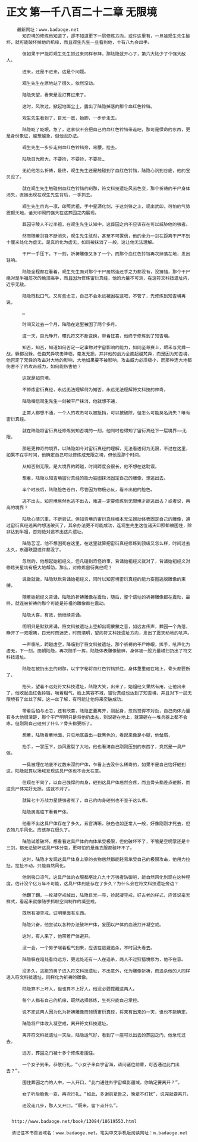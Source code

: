 # 正文 第一千八百二十二章 无限境
        最新网址：www.badaoge.net
          知否境的修炼他知道了，却不知道更下一层修炼方向，或许这里有，一旦被观生先生破坏，就可能破坏掉他的机缘，而且观生先生一旦看到他，十有八九会出手。
      
          但如果干尸能将观生先生抓过来同样参拜，那陆隐就开心了，第六大陆少了个强大敌人。
      
          进来，还是不进来，这是个问题。
      
          观生先生在原地站了很久，依然没动。
      
          陆隐失望，看来是没打算过来了。
      
          这时，风吹过，掀起地面尘土，露出了陆隐掉落的那个血红色铃铛。
      
          观生先生看到了，目光一震，抬脚，一步步走去。
      
          陆隐眨了眨眼，急了，这家伙不会把自己的血红色铃铛带走吧，那可是保命的东西，更是身份象征，越想越急，但他没办法。
      
          观生先生一步步走到血红色铃铛旁，弯腰，捡去。
      
          陆隐目光瞪大，不要捡，不要捡，不要捡…
      
          无论他怎么祈祷，最终，观生先生还是触碰到了血红色铃铛，陆隐心沉到谷底，他的宝贝没了。
      
          就在观生先生触碰到血红色铃铛的刹那，符文科技遗址风云色变，那个祈祷的干尸身体消失，直接出现在观生先生背后，一手抓去。
      
          观生先生目光一凛，印照武祖，手中星源化剑，于这剑锋之上，现出武印，可怕的气势震颤天地，诸天印照的强大在这葬园之内展现。
      
          葬园守陵人不过半祖，在观生先生认知中，这葬园之内不应该存在可以威胁他的强者。
      
          然而随着剑锋不断消失，观生先生骇然，甚至不可置信，他的全力一剑在距离干尸不到十厘米处化为虚无，是真的化为虚无，如同被抹消了一般，这让他无法理解。
      
          干尸一手压下，下一刻，祈祷雕像又多了一个，而那个血红色铃铛再次掉落在地，发出轻响。
      
          陆隐全程都在看着，观生先生面对那个干尸居然连还手之力都没有，没猜错，那个干尸绝对是半祖层次的绝顶高手，而且因为修炼宙衍真经，他的力量不可测，在这符文科技遗址内，近乎无敌。
      
          陆隐既松口气，又有些忐忑，自己不会永远被困在这吧，不管了，先修炼到知否境再说。
      
          …
      
          时间又过去一个月，陆隐在这里被困了两个多月。
      
          这一天，目光睁开，瞳孔符文不断变换，带着狂喜，他终于修炼到了知否境。
      
          知否，知否，知道如何否定一定事物对宇宙影响的能力，如同至尊赛上，烬禾与梵舜一战，躲都没躲，任由梵舜攻击降临，毫发无损，并非他的战力全面超越梵舜，而是因为知否境，他否定了梵舜的攻击对大地的影响，大地如果要不被影响，攻击威力必须极小，而那种连大地都伤害不了的攻击威力，如何能伤害他？
      
          这就是知否境。
      
          不修炼宙衍真经，永远无法理解何为知否，永远无法理解符文科技的神奇。
      
          陆隐相信观生先生一剑被干尸抹消，他就想不通，
      
          正常人都想不通，一个人的攻击可以被抵挡，可以被破除，但怎么可能莫名消失？唯有宙衍真经。
      
          就在陆隐将宙衍真经修炼到知否境的一刻，他同时也得知了宙衍真经下一层境界——无限。
      
          那是更神奇的境界，以陆隐如今对宙衍真经的理解，无法看透何为无限，不过在这里，如果不在乎时间，他确定自己可以修炼成无限之境，但他没那个时间。
      
          从知否到无限，是大境界的跨越，时间跨度会很长，他不想在这耽误。
      
          想着，陆隐以知否境宙衍真经的能力妄图抹消固定自己的雕像，想逃出去。
      
          半个时辰后，陆隐脸色苍白，尽管因为物极必反，看不出他的脸色。
      
          逃不出去，知否境居然也逃不出去，难道一定要修炼到无限境才能逃出去？或者说，再高的境界？
      
          陆隐心情沉重，不断尝试，但知否境的宙衍真经根本无法撼动体表固定自己的雕像，通过宙衍真经逃离的想法破灭了，其余办法更不可能成功，连观生先生这位诸天印照都被困住，除非达到半祖，否则绝对逃不出这片遗址。
      
          陆隐苦涩，他不想困死在这里，在这里就算把宙衍真经修炼到顶级又怎么样，时间过去太久，东疆联盟或许都没了。
      
          忽然的，他想起始祖经义，但凡碰到奇怪的事，背诵始祖经义就对了，背诵始祖经义对修炼天星功有极大地帮助，那么，对修炼宙衍真经呢？
      
          说做就做，陆隐默默背诵始祖经义，同时以知否境宙衍真经的能力妄图逃脱雕像的束缚。
      
          随着始祖经义背诵，陆隐的祈祷雕像在震动，随后，整个遗址的祈祷雕像都在震动，最终，就连被祈祷的那个可能是符祖的雕像都在震动。
      
          陆隐大喜，有效，他继续背诵。
      
          明明只是默默背诵，符文科技遗址上空却出现蒙蒙之音，如远古传声，葬园一个角落，睁开了一双眼睛，目光时而迷茫，时而清明，望向符文科技遗址方向，发出了震天动地的吼声。
      
          一声嘶吼，跨越虚空，降临到了符文科技遗址，那个祈祷的干尸睁眼，挥手，吼声化为虚无，下一刻，面朝陆隐，再次随手一挥，陆隐体表雕像破碎，身体被一股力量横扫扔出了符文科技遗址。
      
          陆隐在被扔出去的刹那，以宇字秘将血红色铃铛抓住，身体重重砸在地上，骨头都要断了。
      
          抬头，望着不远处符文科技遗址，陆隐大笑，出来了，始祖经义果然有用，让他出来了，他收起血红色铃铛，喘着粗气，脸上笑容不减，宙衍真经也达到了知否境，并且对下一层无限境有了丝丝了解，这一丝了解，有可能让他将来突破成功。
      
          带着后怕与忐忑，还有欣喜，陆隐正要离开，刚起身，忽然觉得不对劲，自己肉体力量有多大他很清楚，那个干尸明明只是将他扔出去，别说砸在地上，就算砸在一堆兵器上都不会疼，但刚刚自己砸到了什么？骨头都要断了。
      
          想着，陆隐看着地面，只见地底露出一截黑色的，看起来像是小腿，他皱眉，
      
          抬手，一掌压下，劲风震裂了大地，他也看清自己刚刚压到的东西了，竟然是一具尸体。
      
          一具被埋在地底不过数米深的尸体，乍看上去没什么稀奇的，如果不是自己恰好砸到这，陆隐就算以场域发现这具尸体也不会太在意。
      
          但现在不同了，以自己强悍的肉身，砸到这具尸体居然会疼，而且骨头都差点砸断，而这具尸体完好无损，这就不对了。
      
          就算七十万战力星使强者死了，自己的肉身砸到也不至于这么疼。
      
          陆隐居高临下看着尸体。
      
          他看不出这具尸体存在了多久，五官清晰，肤色也如正常人一般，好像刚刚才死去，但衣物几乎风化，应该存在很久了。
      
          陆隐试着破坏，想看看这具尸体的肉体承受极限，但他破坏不了，不管是空明掌还是十三剑，都无法破坏这具尸体分毫，更可怕的是连衣服都破坏不了。
      
          这时，陆隐才发现这具尸体身上穿的衣物居然都能轻易承受自己的极限攻击，他用力拉扯，拉扯不动，只能自然风化。
      
          他倒吸口凉气，这具尸体的衣服都堪比八九十万强者防御吧，能自然风化到现在这种程度，估计没个亿万年不可能，这具尸体到底存在了多久？为什么会在符文科技遗址旁边？
      
          他翻了翻，一枚凝空戒掉出，陆隐目光一亮，捡起凝空戒，好古老的样式，应该说毫无样式，看起来就像随手抓取空间制作的凝空戒。
      
          既然有凝空戒，证明里面有东西。
      
          陆隐兴奋，他尝试以各种办法破坏尸体，妄图以尸体的血液打开凝空戒。
      
          这时，有人来了，他带着尸体避开。
      
          没一会，一个男子喘着粗气到来，应该在逃避追杀，不时回头看去。
      
          陆隐躲在暗处看向远方，更远处还有一人在追杀，两人不过狩猎境修为，他不在意。
      
          没多久，逃跑的男子进入符文科技遗址，不出意外，化为雕像祈祷，而追杀他的人同样进入符文科技遗址，同样化为祈祷的雕像。
      
          陆隐算不上坏人，但也算不上好人，他没必要提醒这两人。
      
          每个人都有自己的机缘，既然选择修炼，生死只能自己掌控。
      
          说不定这两人因为化为祈祷雕像而领悟宙衍真经，将来有出来的一天，谁也不能确定。
      
          陆隐将尸体收入凝空戒，离开符文科技遗址。
      
          离开符文科技遗址一天后，陆隐运气好，看到了一座可以出去的葬园之门，他急忙过去。
      
          远方，葬园之门被十多个修炼者围住。
      
          一个女子到来，恭敬行礼，“小女子来自宇宙海，请问诸位前辈，可否通过此门出去？”。
      
          围住葬园之门的人中，一人开口，“此门通往外宇宙蝶影疆域，你确定要离开？”。
      
          女子听后脸色一变，再次行礼，“如此，多谢前辈告之，晚辈不打扰”，说完就要离开。
      
          还没走几步，那人又开口，“既来，留下点什么”。
      
      
      http://www.badaoge.net/book/13084/18619553.html
      
      请记住本书首发域名：www.badaoge.net。笔尖中文手机版阅读网址：m.badaoge.net